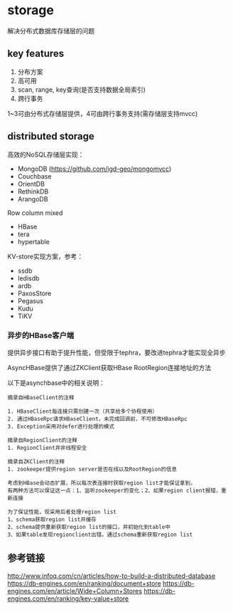 # storage

解决分布式数据库存储层的问题

## key features

1. 分布方案
2. 高可用
3. scan, range, key查询(是否支持数据全局索引)
4. 跨行事务

1~3可由分布式存储层提供，4可由跨行事务支持(需存储层支持mvcc)

## distributed storage

高效的NoSQL存储层实现：
- MongoDB (https://github.com/igd-geo/mongomvcc)
- Couchbase
- OrientDB
- RethinkDB
- ArangoDB

Row column mixed
- HBase
- tera
- hypertable

KV-store实现方案，参考：
- ssdb
- ledisdb
- ardb
- PaxosStore
- Pegasus
- Kudu
- TiKV

### 异步的HBase客户端

提供异步接口有助于提升性能，但受限于tephra，要改进tephra才能实现全异步

AsyncHBase提供了通过ZKClient获取HBase RootRegion连接地址的方法

以下是asynchbase中的相关说明：
```
摘录自HBaseClient的注释

1. HBaseClient每连接只需创建一次（共享给多个协程使用）
2. 通过HBaseRpc请求HBaseClient，未完成回调前，不可修改HBaseRpc
3. Exception采用对defer进行处理的模式

摘录自RegionClient的注释
1. RegionClient并非线程安全

摘录自ZKClient的注释
1. zookeeper提供region server是否在线以及RootRegion的信息

考虑到HBase会动态扩展，所以每次表连接时获取region list才能保证拿到，
有两种方法可以保证这一点：1、监听zookeeper的变化；2、如果region client报错，重新连接

为了保证性能，现采用后者处理region list
1、schema获取region list并缓存
2、schema提供重新获取region list的接口，并初始化到table中
3、如果table发现regionclient出错，通过schema重新获取region list
```

## 参考链接

http://www.infoq.com/cn/articles/how-to-build-a-distributed-database
https://db-engines.com/en/ranking/document+store
https://db-engines.com/en/article/Wide+Column+Stores
https://db-engines.com/en/ranking/key-value+store
